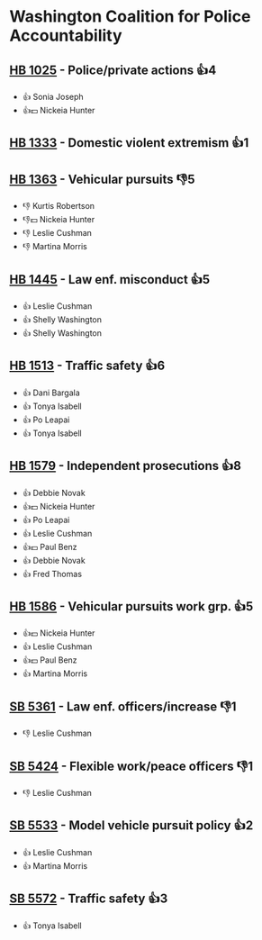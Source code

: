 # Washington Coalition for Police Accountability

## [HB 1025](/bill/2023-24/hb/1025/) - Police/private actions 👍4  
* 👍 Sonia Joseph
* 👍💵 Nickeia Hunter

## [HB 1333](/bill/2023-24/hb/1333/) - Domestic violent extremism 👍1  

## [HB 1363](/bill/2023-24/hb/1363/) - Vehicular pursuits  👎5 
* 👎 Kurtis Robertson
* 👎💵 Nickeia Hunter
* 👎 Leslie Cushman
* 👎 Martina Morris

## [HB 1445](/bill/2023-24/hb/1445/) - Law enf. misconduct 👍5  
* 👍 Leslie Cushman
* 👍 Shelly Washington
* 👍 Shelly Washington

## [HB 1513](/bill/2023-24/hb/1513/) - Traffic safety 👍6  
* 👍 Dani Bargala
* 👍 Tonya Isabell
* 👍 Po Leapai
* 👍 Tonya Isabell

## [HB 1579](/bill/2023-24/hb/1579/) - Independent prosecutions 👍8  
* 👍 Debbie Novak
* 👍💵 Nickeia Hunter
* 👍 Po Leapai
* 👍 Leslie Cushman
* 👍💵 Paul Benz
* 👍 Debbie Novak
* 👍 Fred Thomas

## [HB 1586](/bill/2023-24/hb/1586/) - Vehicular pursuits work grp. 👍5  
* 👍💵 Nickeia Hunter
* 👍 Leslie Cushman
* 👍💵 Paul Benz
* 👍 Martina Morris

## [SB 5361](/bill/2023-24/sb/5361/) - Law enf. officers/increase  👎1 
* 👎 Leslie Cushman

## [SB 5424](/bill/2023-24/sb/5424/) - Flexible work/peace officers  👎1 
* 👎 Leslie Cushman

## [SB 5533](/bill/2023-24/sb/5533/) - Model vehicle pursuit policy 👍2  
* 👍 Leslie Cushman
* 👍 Martina Morris

## [SB 5572](/bill/2023-24/sb/5572/) - Traffic safety 👍3  
* 👍 Tonya Isabell
